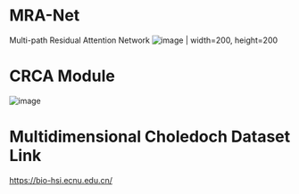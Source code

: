 # MRA-Net
Multi-path Residual Attention Network
![image | width=200, height=200](https://github.com/Wahid9383/MRA-Net/assets/34777183/9e0abdb1-b2c9-4724-8783-474c7299f289)
# CRCA Module
![image](https://github.com/Wahid9383/MRA-Net/assets/34777183/9b3be9d5-e073-4a42-b2f3-109750e891f5)

# Multidimensional Choledoch Dataset Link
https://bio-hsi.ecnu.edu.cn/


